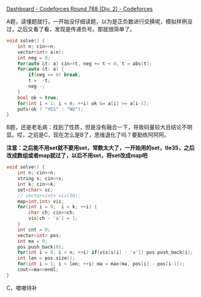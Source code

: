 [Dashboard - Codeforces Round 788 (Div. 2) - Codeforces](https://codeforces.com/contest/1670)

A题，读懂题就行，一开始没仔细读题，以为是正负数进行交换呢，模拟样例没过，之后又看了看，发现是传递负号。那就很简单了。

```cpp
void solve() {
    int n; cin>>n;
    vector<int> a(n);
    int neg = 0;
    for(auto &t: a) cin>>t, neg += t < 0, t = abs(t);
    for(auto &t: a) {
        if(neg <= 0) break;
        t =  -t;
        neg--;
    }
    bool ok = true;
    for(int i = 1; i < n; ++i) ok &= a[i] >= a[i-1];
    puts(ok ? "YES" : "NO");
}
```

B题，还是老毛病：找到了性质，但是没有融合一下，导致码量较大且结论不明显。哎，之前是C，现在怎么是B了，思维退化了吗？要勤练阿阿阿。

**注意：之后能不用set就不要用set，常数太大了，一开始用的set，tle35，之后改成数组或者map就过了，以后不用set，将set改成map吧**

```cpp
void solve() {
    int n; cin>>n;
    string s; cin>>s;
    int k; cin>>k;
    set<char> sc;
    // vector<int> vis(30);
    map<int,int> vis;
    for(int i = 0;  i < k; ++i) {
        char ch; cin>>ch;
        vis[ch - 'a'] = 1;
    }
    int cnt = 0;
    vector<int> pos;
    int ma = 0;
    pos.push_back(0);
    for(int i = 0; i < n; ++i) if(vis[s[i] - 'a']) pos.push_back(i);
    int len = pos.size();
    for(int i = 1; i < len; ++i) ma = max(ma, pos[i] - pos[i-1]);
    cout<<ma<<endl;
}
```

C，嗷嗷待补

